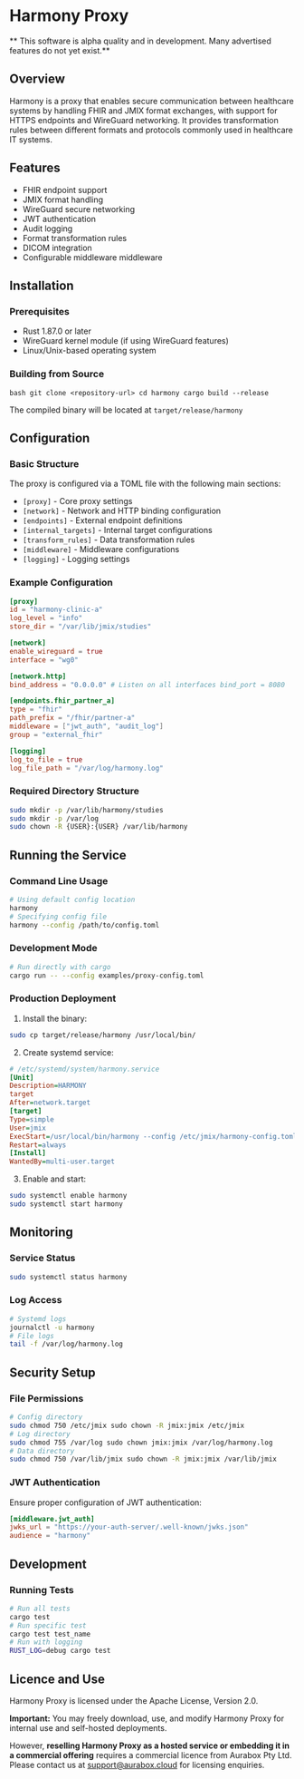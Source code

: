 # Harmony Proxy

** This software is alpha quality and in development. Many advertised features do not yet exist.**

## Overview
Harmony is a proxy that enables secure communication between healthcare systems by handling FHIR and JMIX format exchanges, with support for HTTPS endpoints and WireGuard networking. It provides transformation rules between different formats and protocols commonly used in healthcare IT systems.

## Features

- FHIR endpoint support
- JMIX format handling
- WireGuard secure networking
- JWT authentication
- Audit logging
- Format transformation rules
- DICOM integration
- Configurable middleware middleware

## Installation

### Prerequisites

- Rust 1.87.0 or later
- WireGuard kernel module (if using WireGuard features)
- Linux/Unix-based operating system

### Building from Source

```aiignore
bash git clone <repository-url> cd harmony cargo build --release
```

The compiled binary will be located at `target/release/harmony`

## Configuration

### Basic Structure

The proxy is configured via a TOML file with the following main sections:

- `[proxy]` - Core proxy settings
- `[network]` - Network and HTTP binding configuration
- `[endpoints]` - External endpoint definitions
- `[internal_targets]` - Internal target configurations
- `[transform_rules]` - Data transformation rules
- `[middleware]` - Middleware configurations
- `[logging]` - Logging settings

### Example Configuration

```toml 
[proxy] 
id = "harmony-clinic-a" 
log_level = "info" 
store_dir = "/var/lib/jmix/studies"

[network] 
enable_wireguard = true 
interface = "wg0"

[network.http] 
bind_address = "0.0.0.0" # Listen on all interfaces bind_port = 8080

[endpoints.fhir_partner_a] 
type = "fhir" 
path_prefix = "/fhir/partner-a" 
middleware = ["jwt_auth", "audit_log"] 
group = "external_fhir"

[logging] 
log_to_file = true 
log_file_path = "/var/log/harmony.log"
```

### Required Directory Structure

```bash 
sudo mkdir -p /var/lib/harmony/studies 
sudo mkdir -p /var/log 
sudo chown -R {USER}:{USER} /var/lib/harmony
```
## Running the Service

### Command Line Usage

```bash
# Using default config location
harmony
# Specifying config file
harmony --config /path/to/config.toml
```

### Development Mode
```bash
# Run directly with cargo
cargo run -- --config examples/proxy-config.toml

```

### Production Deployment

1. Install the binary:

```bash
sudo cp target/release/harmony /usr/local/bin/
```

2. Create systemd service:

```ini
# /etc/systemd/system/harmony.service
[Unit] 
Description=HARMONY 
target 
After=network.target
[target] 
Type=simple 
User=jmix 
ExecStart=/usr/local/bin/harmony --config /etc/jmix/harmony-config.toml 
Restart=always
[Install] 
WantedBy=multi-user.target
```

3. Enable and start:

```bash 
sudo systemctl enable harmony 
sudo systemctl start harmony
```

## Monitoring

### Service Status

```bash 
sudo systemctl status harmony
```

### Log Access

```bash
# Systemd logs
journalctl -u harmony
# File logs
tail -f /var/log/harmony.log
```

## Security Setup

### File Permissions

```bash
# Config directory
sudo chmod 750 /etc/jmix sudo chown -R jmix:jmix /etc/jmix
# Log directory
sudo chmod 755 /var/log sudo chown jmix:jmix /var/log/harmony.log
# Data directory
sudo chmod 750 /var/lib/jmix sudo chown -R jmix:jmix /var/lib/jmix
```

### JWT Authentication

Ensure proper configuration of JWT authentication:

```toml
[middleware.jwt_auth] 
jwks_url = "https://your-auth-server/.well-known/jwks.json" 
audience = "harmony"
```

## Development

### Running Tests

```bash
# Run all tests
cargo test
# Run specific test
cargo test test_name
# Run with logging
RUST_LOG=debug cargo test
```

## Licence and Use

Harmony Proxy is licensed under the Apache License, Version 2.0.

**Important:** You may freely download, use, and modify Harmony Proxy for internal use and self-hosted deployments.

However, **reselling Harmony Proxy as a hosted service or embedding it in a commercial offering** requires a commercial licence from Aurabox Pty Ltd. Please contact us at support@aurabox.cloud for licensing enquiries.
